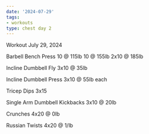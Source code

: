 ```yaml
---
date: '2024-07-29'
tags:
- workouts
type: chest day 2
---
```


Workout July 29, 2024

Barbell Bench Press
10 @ 115lb
10 @ 155lb
2x10 @ 185lb

Incline Dumbbell Fly
3x10 @ 35lb

Incline Dumbbell Press
3x10 @ 55lb each

Tricep Dips
3x15

Single Arm Dumbbell Kickbacks
3x10 @ 20lb

Crunches
4x20 @ 0lb

Russian Twists
4x20 @ 1/lb
